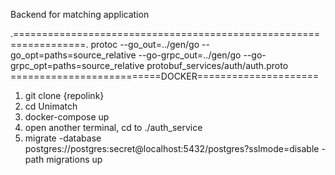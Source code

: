Backend for matching application

.==================================================================.
protoc --go_out=../gen/go --go_opt=paths=source_relative --go-grpc_out=../gen/go --go-grpc_opt=paths=source_relative protobuf_services/auth/auth.proto
==========================DOCKER=====================
1. git clone {repolink}
2. cd Unimatch
3. docker-compose up
4. open another terminal, cd to ./auth_service
5. migrate -database postgres://postgres:secret@localhost:5432/postgres?sslmode=disable -path migrations up